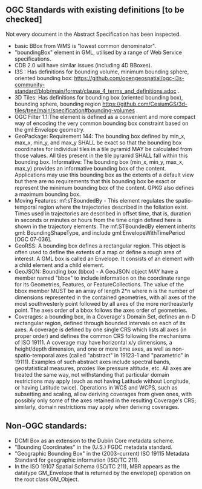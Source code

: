 ## OGC Standards with existing definitions [to be checked]

Not every document in the Abstract Specification has been inspected.  
* basic BBox from WMS is "lowest common denominator".
* "boundingBox" element in GML, utilised by a range of Web Service specifications.  
* CDB 2.0 will have similar issues (including 4D BBoxes).
* I3S : Has definitions for bounding volume, minimum bounding sphere, oriented bounding box: https://github.com/opengeospatial/ogc-i3s-community-standard/blob/main/format/clause_4_terms_and_definitions.adoc .
* 3D Tiles: Has definitions for bounding box (oriented bounding box), bounding  sphere, bounding region https://github.com/CesiumGS/3d-tiles/tree/main/specification#bounding-volumes . 
* OGC Filter 1.1:The <BBOX> element is defined as a convenient and more compact way of encoding the very common bounding box constraint based on the gml:Envelope geometry.
* GeoPackage:  Requirement 144: The bounding box defined by min_x, max_x, min_y, and max_y SHALL be exact so that the bounding box coordinates for individual tiles in a tile pyramid MAY be calculated from those values. All tiles present in the tile pyramid SHALL fall within this bounding box. Informative: The bounding box (min_x, min_y, max_x, max_y) provides an informative bounding box of the content. Applications may use this bounding box as the extents of a default view but there are no requirements that this bounding box be exact or represent the minimum bounding box of the content. GPKG also defines a maximum bounding box.
* Moving Features: mf:sTBoundedBy - This element regulates the spatio-temporal region where the trajectories described in the foliation exist. Times used in trajectories are described in offset time, that is, duration in seconds or minutes or hours from the time origin defined here is shown in the trajectory elements. The mf:STBoundedBy element inherits gml: BoundingShapeType, and include gml:EnvelopeWithTimePeriod [OGC 07‑036].
* GeoRSS: A bounding box defines a rectangular region. This object is often used to define the extents of a map or define a rough area of interest. A GML box is called an Envelope. It consists of an <Envelope> element with a child <lowerCorner> element and a child <upperCorner> element.
* GeoJSON: Bounding box (bbox) - A GeoJSON object MAY have a member named "bbox" to include information on the coordinate range for its Geometries, Features, or FeatureCollections.  The value of the bbox member MUST be an array of length 2*n where n is the number of dimensions represented in the contained geometries, with all axes of the most southwesterly point followed by all axes of the more northeasterly point.  The axes order of a bbox follows the axes order of geometries.
* Coverages: a bounding box, in a Coverage's Domain Set, defines an n-D rectangular region, defined through bounded intervals on each of its axes. A coverage is defined by one single CRS which lists all axes (in proper order) and defines the common CRS following the mechanisms of ISO 19111. A coverage may have horizontal x/y dimensions, a height/depth dimension, and one or more time axes, as well as non-spatio-temporal axes (called "abstract" in 19123-1 and "parametric" in 19111). Examples of such abstract axes include spectral bands, geostatistical measures, proxies like pressure altitude, etc. All axes are treated the same way, not withstanding that particular domain restrictions may apply (such as not having Latitude without Longitude, or having Latitude twice). Operations in WCS and WCPS, such as subsetting and scaling, allow deriving coverages from given ones, with possibly only some of the axes retained in the resulting Coverage's CRS; similarly, domain restrictions may apply when deriving coverages.

## Non-OGC standards:
* DCMI Box as an extension to the Dublin Core metadata scheme.
* "Bounding Coordinates" in the (U.S.) FGDC metadata standard.
* "Geographic Bounding Box" in the (2003–current) ISO 19115 Metadata Standard for geographic information (ISO/TC 211). 
* In the ISO 19107 Spatial Schema (ISO/TC 211), MBR appears as the datatype GM_Envelope that is returned by the envelope() operation on the root class GM_Object.
